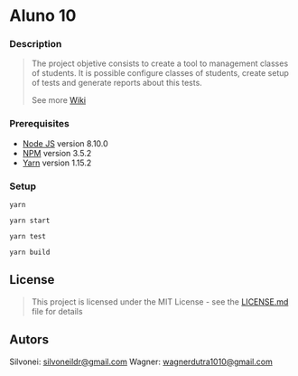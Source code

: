 # Aluno 10

### Description

  > The project objetive consists to create a tool to management classes of students.
  > It is possible configure classes of students, create setup of tests and generate reports about this tests.
  >
  > See more [Wiki](https://github.com/silvoneildr/aluno10/wiki)

### Prerequisites

  * [Node JS](https://nodejs.org/) version 8.10.0
  * [NPM](https://docs.npmjs.com/) version 3.5.2
  * [Yarn](https://yarnpkg.com/en/) version 1.15.2

### Setup

  ```
  yarn
  ```
  ```
  yarn start
  ```
  ```
  yarn test
  ```
  ```
  yarn build
  ```

## License

 > This project is licensed under the MIT License - see the [LICENSE.md](LICENSE.md) file for details
 
 ## Autors
 
 Silvonei: silvoneildr@gmail.com
 Wagner: wagnerdutra1010@gmail.com
